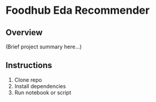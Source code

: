 # Foodhub Eda Recommender

## Overview

(Brief project summary here...)

## Instructions

1. Clone repo
2. Install dependencies
3. Run notebook or script
